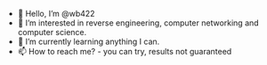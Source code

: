 - 👋 Hello, I’m @wb422
- 👀 I’m interested in reverse engineering, computer networking and computer science.
- 🌱 I’m currently learning anything I can.
- 📫 How to reach me? - you can try, results not guaranteed
